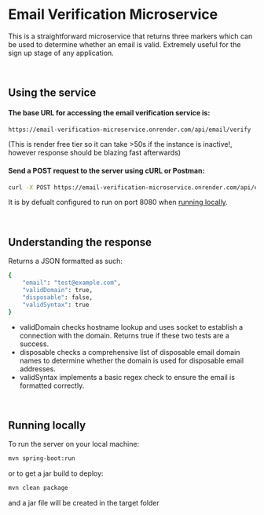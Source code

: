 # Email Verification Microservice  

This is a straightforward microservice that returns three markers which can be used to determine whether an email is valid. Extremely useful for the sign up stage of any application.
&nbsp;

&nbsp;

## Using the service
#### The base URL for accessing the email verification service is:
```sh
https://email-verification-microservice.onrender.com/api/email/verify
```

(This is render free tier so it can take >50s if the instance is inactive!, however response should be blazing fast afterwards)

#### Send a POST request to the server using cURL or Postman:
```sh
curl -X POST https://email-verification-microservice.onrender.com/api/email/verify -H "Content-Type: application/json" -d "{\"email\": \"test@example.com\"}"
```

It is by defualt configured to run on port 8080 when [running locally](#running-locally).
&nbsp;

&nbsp;
## Understanding the response
Returns a JSON formatted as such:
```sh
{
    "email": "test@example.com",
    "validDomain": true,
    "disposable": false,
    "validSyntax": true
}
```

- validDomain checks hostname lookup and uses socket to establish a connection with the domain. Returns true if these two tests are a success.
- disposable checks a comprehensive list of disposable email domain names to determine whether the domain is used for disposable email addresses.
- validSyntax implements a basic regex check to ensure the email is formatted correctly.
&nbsp;

&nbsp;
## Running locally
To run the server on your local machine:
```sh
mvn spring-boot:run
```

or to get a jar build to deploy:

```sh
mvn clean package
```
and a jar file will be created in the target folder
